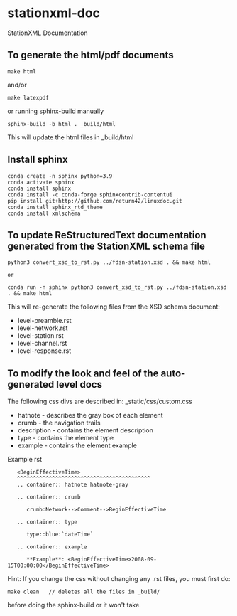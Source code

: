 # stationxml-doc
StationXML Documentation

## To generate the html/pdf documents

```
make html
```

and/or

```
make latexpdf
```

or running sphinx-build manually

```
sphinx-build -b html . _build/html
```

This will update the html files in _build/html

## Install sphinx

```
conda create -n sphinx python=3.9
conda activate sphinx
conda install sphinx
conda install -c conda-forge sphinxcontrib-contentui
pip install git+http://github.com/return42/linuxdoc.git
conda install sphinx_rtd_theme
conda install xmlschema
```

## To update ReStructuredText documentation generated from the StationXML schema file

```
python3 convert_xsd_to_rst.py ../fdsn-station.xsd . && make html
```

    or

```
conda run -n sphinx python3 convert_xsd_to_rst.py ../fdsn-station.xsd . && make html
```

This will re-generate the following files from the XSD schema document:
 - level-preamble.rst
 - level-network.rst
 - level-station.rst
 - level-channel.rst
 - level-response.rst

## To modify the look and feel of the auto-generated level docs

 The following css divs are described in:
 _static/css/custom.css

  - hatnote - describes the gray box of each element
  - crumb - the navigation trails
  - description - contains the element description
  - type - contains the element type
  - example - contains the element example

Example rst

       <BeginEffectiveTime>
       ^^^^^^^^^^^^^^^^^^^^^^^^^^^^^^^^^^^^^^^^^^
       .. container:: hatnote hatnote-gray

       .. container:: crumb

          crumb:Network-->Comment-->BeginEffectiveTime

       .. container:: type

          type::blue:`dateTime`

       .. container:: example

          **Example**: <BeginEffectiveTime>2008-09-15T00:00:00</BeginEffectiveTime>

Hint: If you change the css without changing any .rst files, you must first do:

```
make clean   // deletes all the files in _build/
```

before doing the sphinx-build or it won't take.
